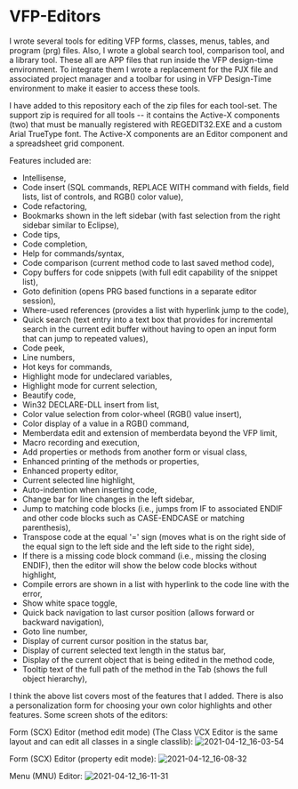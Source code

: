 # VFP-Editors

I wrote several tools for editing VFP forms, classes, menus, tables, and program (prg) files.  Also, I wrote a global search tool, comparison tool, and a library tool. These all are APP files that run inside the VFP design-time environment. To integrate them I wrote a replacement for the PJX file and associated project manager and a toolbar for using in VFP Design-Time environment to make it easier to access these tools. 

I have added to this repository each of the zip files for each tool-set.  The support zip is required for all tools -- it contains the Active-X components (two) that must be manually registered with REGEDIT32.EXE and a custom Arial TrueType font.  The Active-X components are an Editor component and a spreadsheet grid component.

Features included are:
<ul>
<li>Intellisense,</li>
<li>Code insert (SQL commands, REPLACE WITH command with fields, field lists, list of controls, and RGB() color value),</li>
<li>Code refactoring,</li>
<li>Bookmarks shown in the left sidebar (with fast selection from the right sidebar similar to Eclipse),</li>
<li>Code tips,</li>
<li>Code completion,</li>
<li>Help for commands/syntax,</li>
<li>Code comparison (current method code to last saved method code),</li>
<li>Copy buffers for code snippets (with full edit capability of the snippet list),</li>
<li>Goto definition (opens PRG based functions in a separate editor session),</li>
<li>Where-used references (provides a list with hyperlink jump to the code),</li>
<li>Quick search (text entry into a text box that provides for incremental search in the current edit buffer without having to open an input form that can jump to repeated values),</li>
<li>Code peek,</li>
<li>Line numbers,</li>
<li>Hot keys for commands,</li>
<li>Highlight mode for undeclared variables,</li>
<li>Highlight mode for current selection,</li>
<li>Beautify code,</li>
<li>Win32 DECLARE-DLL insert from list,</li>
<li>Color value selection from color-wheel (RGB() value insert),</li>
<li>Color display of a value in a RGB() command,</li>
<li>Memberdata edit and extension of memberdata beyond the VFP limit,</li>
<li>Macro recording and execution,</li>
<li>Add properties or methods from another form or visual class,</li>
<li>Enhanced printing of the methods or properties,</li>
<li>Enhanced property editor,</li>
<li>Current selected line highlight,</li>
<li>Auto-indention when inserting code,</li>
<li>Change bar for line changes in the left sidebar,</li>
<li>Jump to matching code blocks (i.e., jumps from IF to associated ENDIF and other code blocks such as CASE-ENDCASE or matching parenthesis),</li>
<li>Transpose code at the equal '=' sign (moves what is on the right side of the equal sign to the left side and the left side to the right side),</li>
<li>If there is a missing code block command (i.e., missing the closing ENDIF), then the editor will show the below code blocks without highlight,</li>
<li>Compile errors are shown in a list with hyperlink to the code line with the error,</li>
<li>Show white space toggle,</li>
<li>Quick back navigation to last cursor position (allows forward or backward navigation),</li>
<li>Goto line number,</li>
<li>Display of current cursor position in the status bar,</li>
<li>Display of current selected text length in the status bar,</li>
<li>Display of the current object that is being edited in the method code,</li>
<li>Tooltip text of the full path of the method in the Tab (shows the full object hierarchy),</li>
</ul>

I think the above list covers most of the features that I added. There is also a personalization form for choosing your own color highlights and other features.  Some screen shots of the editors:

Form (SCX) Editor (method edit mode) (The Class VCX Editor is the same layout and can edit all classes in a single classlib):
![2021-04-12_16-03-54](https://user-images.githubusercontent.com/28057069/114871566-698f8c00-9dc7-11eb-8cf2-f3cf7ce9bb83.png)

Form (SCX) Editor (property edit mode):
![2021-04-12_16-08-32](https://user-images.githubusercontent.com/28057069/114871750-9d6ab180-9dc7-11eb-9b6f-f02477b078ae.png)

Menu (MNU) Editor:
![2021-04-12_16-11-31](https://user-images.githubusercontent.com/28057069/114871900-c723d880-9dc7-11eb-95b9-aef91733cfe0.png)


